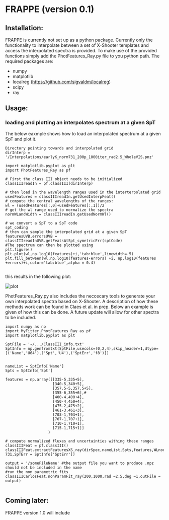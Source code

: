 # FRAPPE (version 0.1)

## Installation:

FRAPPE is currently not set up as a python package.
Currently only the functionality to interpolate between a set of X-Shooter templates and access the interpolated spectra is provided.
To make use of the provided functions simply add the PhotFeatures_Ray.py file to you python path.
The required packages are: 
  - numpy
  - matplotlib
  - localreg (https://github.com/sigvaldm/localreg)
  - scipy
  - ray


## Usage:
### loading and plotting an interpolates spectrum at a given SpT
The below eaxmple shows how to load an interpolated spectrum at a given SpT and plot it.

```
Directory pointing towards and interpolated grid
dirInterp = '/Interpolations/earlyK_norm731_200p_1000iter_rad2.5_WholeVIS.pnz'

import matplotlib.pyplot as plt
import PhotFeatures_Ray as pf

# First the class III object needs to be initialized
classIIIreadIn = pf.classIII(dirInterp)

# then load in the wavelength ranges used in the interterpolated grid
usedFeatures = classIIIreadIn.getUsedInterpFeat()
# compute the central wavelengths of the ranges:
wl = (usedFeatures[:,0]+usedFeatures[:,1])/2
# get the wl range used to normalize the spectra
normWLandWidth = classIIIreadIn.getUsedNormWl()

# we convert a SpT to a SpT code
spt_coding
# then can sample the interpolated grid at a given SpT
featuresUVB,errorsUVB = classIIIreadInUVB.getFeatsAtSpt_symetricErr(sptCode)
#The spectrum can then be plotted using
plt.figure()
plt.plot(wl,np.log10(features)+i,'tab:blue',linewidth=.5)
plt.fill_between(wl,np.log10(features-errors) +i, np.log10(features +errors)+i,color='tab:blue',alpha = 0.4)


```
this results in the following plot:

![plot](https://github.com/RikClaes/FRAPPE/blob/main/Figures/InterpVIS_m3.png)


PhotFeatures_Ray.py also includes the neccecary tools to generate your own interpolated spectra based on X-Shooter.
A description of how these methods work can be found in Claes et al. in prep.
Below an example is given of how this can be done. 
A future update will allow for other spectra to be included.


```
import numpy as np
import MyFitter.PhotFeatures_Ray as pf
import matplotlib.pyplot as plt

SptFile = '~/.../ClassIII_info.txt'
SptInfo = np.genfromtxt(SptFile,usecols=(0,2,4),skip_header=1,dtype=[('Name','U64'),('Spt','U4'),('SptErr','f8')])


nameList = SptInfo['Name']
Spts = SptInfo['Spt']

features = np.array([[335-5,335+5],
                     [340-5,340+5],
                     [357.5-5,357.5+5],
                     [355-6,355+6],#
                     [400-4,400+4], 
                     [450-4,450+4],
                     [475-2,475+2],
                     [461-3,461+3],
                     [703-1,703+1],
                     [707-1,707+1],
                     [710-1,710+1],
                     [715-1,715+1]]
                   )

# compute normalized fluxes and uncertainties withing these ranges
classIIIFeat = pf.classIII()
classIIIFeat.extractFeaturesXS_ray(dirSpec,nameList,Spts,features,WLnorm= 731,SpTErr = SptInfo['SptErr'])

output = '/someFileName' #the output file you want to produce .npz should not be included in the name
#run the non parametric fits
classIIICarlosFeat.nonParamFit_ray(200,1000,rad =2.5,deg =1,outFile = output)


```



## Coming later:
FRAPPE version 1.0 will include 
